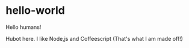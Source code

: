 # hello-world

Hello humans!

Hubot here. I like Node,js and Coffeescript (That's what I am made off!)
